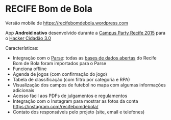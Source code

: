# RECIFE Bom de Bola
Versão mobile de https://recifebomdebola.wordpress.com

App **Android nativo** desenvolvido durante a [Campus Party Recife 2015](http://recife.campus-party.org/) para o [Hacker Cidadão 3.0](http://hackercidadao.com.br/)

Características:
* Integração com o [Parse](http://parse.com): todas as [bases de dados abertas](http://dados.recife.pe.gov.br/dataset/recife-bom-de-bola) do Recife Bom de Bola foram importados para o Parse
* Funciona offline
* Agenda de jogos (com confirmação do jogo) 
* Tabela de classificação (com filtro por categoria e RPA) 
* Visualização dos campos de futebol no mapa com algumas informações adicionais 
* Acesso fácil aos PDFs de julgamentos e regulamentos 
* Integração com o Instagram para mostrar as fotos da conta https://instagram.com/recifebomdebola/ 
* Contato dos responsáveis pelo projeto (site, email e telefones)
